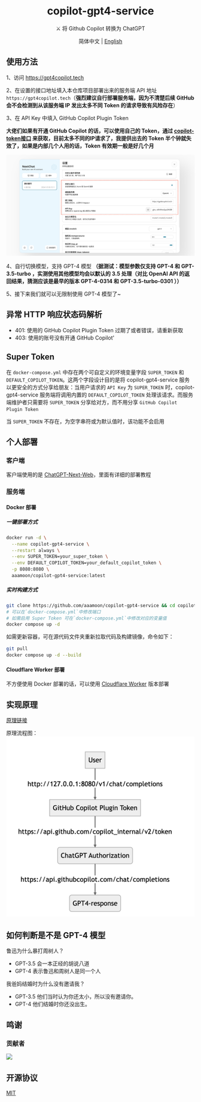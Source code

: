 <h1 align="center">copilot-gpt4-service</h1>

<p align="center">
⚔️ 将 Github Copilot 转换为 ChatGPT
</p>

<p align="center">
简体中文 | <a href="README_EN.md">English</a>
</p>

## 使用方法

1、访问 https://gpt4copilot.tech

2、在设置的接口地址填入本仓库项目部署出来的服务端 API 地址 `https://gpt4copilot.tech`（**强烈建议自行部署服务端，因为不清楚后续 GitHub 会不会检测到从该服务端 IP 发出太多不同 Token 的请求导致有风险存在**）

3、在 API Key 中填入 GitHub Copilot Plugin Token

**大佬们如果有开通 GitHub Copilot 的话，可以使用自己的 Token，通过 [copilot-token接口](https://cocopilot.org/copilot/token) 来获取，目前太多不同的IP请求了，我提供出去的 Token 半个钟就失效了，如果是内部几个人用的话，Token 有效期一般是好几个月**

![步骤1](/assets/step1.png)

4、自行切换模型，支持 GPT-4 模型 **（据测试：模型参数仅支持 GPT-4 和 GPT-3.5-turbo ，实测使用其他模型均会以默认的 3.5 处理（对比 OpenAI API 的返回结果，猜测应该是最早的版本 GPT-4-0314 和 GPT-3.5-turbo-0301 ））**

5、接下来我们就可以无限制使用 GPT-4 模型了~

## 异常 HTTP 响应状态码解析

- 401: 使用的 GitHub Copilot Plugin Token 过期了或者错误，请重新获取
- 403: 使用的账号没有开通 GitHub Copilot'

## Super Token

在 `docker-compose.yml` 中存在两个可自定义的环境变量字段 `SUPER_TOKEN` 和 `DEFAULT_COPILOT_TOKEN`。这两个字段设计目的是将 copilot-gpt4-service 服务以更安全的方式分享给朋友：当用户请求的 `API Key` 为 `SUPER_TOKEN` 时，copilot-gpt4-service 服务端将调用内置的 `DEFAULT_COPILOT_TOKEN` 处理该请求。而服务端维护者只需要将 `SUPER_TOKEN` 分享给对方，而不用分享 `GitHub Copilot Plugin Token`



当 `SUPER_TOKEN` 不存在，为空字串符或为默认值时，该功能不会启用

## 个人部署

### 客户端

客户端使用的是 [ChatGPT-Next-Web](https://github.com/Yidadaa/ChatGPT-Next-Web)，里面有详细的部署教程

### 服务端

#### Docker 部署

##### 一键部署方式

```bash
docker run -d \
  --name copilot-gpt4-service \
  --restart always \
  --env SUPER_TOKEN=your_super_token \
  --env DEFAULT_COPILOT_TOKEN=your_default_copilot_token \
  -p 8080:8080 \
  aaamoon/copilot-gpt4-service:latest
```

##### 实时构建方式

```bash
git clone https://github.com/aaamoon/copilot-gpt4-service && cd copilot-gpt4-service
# 可以在`docker-compose.yml`中修改端口
# 如需启用 Super Token 可在`docker-compose.yml`中修改对应的变量值
docker compose up -d
```

如需更新容器，可在源代码文件夹重新拉取代码及构建镜像，命令如下：  

```bash
git pull
docker compose up -d --build
```

#### Cloudflare Worker 部署

不方便使用 Docker 部署的话，可以使用 [Cloudflare Worker](https://github.com/wpv-chan/cf-copilot-service) 版本部署

## 实现原理

<a href="principle.md">原理链接</a>

原理流程图：
![实现原理](/assets/principle.png)

## 如何判断是不是 GPT-4 模型

鲁迅为什么暴打周树人？

- GPT-3.5 会一本正经的胡说八道
- GPT-4 表示鲁迅和周树人是同一个人

我爸妈结婚时为什么没有邀请我？

- GPT-3.5 他们当时认为你还太小，所以没有邀请你。
- GPT-4 他们结婚时你还没出生。

## 鸣谢

### 贡献者

<a href="https://github.com/aaamoon/copilot-gpt4-service/graphs/contributors">
  <img src="https://contrib.rocks/image?repo=aaamoon/copilot-gpt4-service" />
</a>

## 开源协议

[MIT](https://opensource.org/license/mit/)
